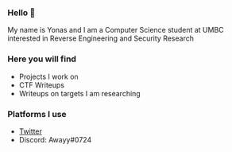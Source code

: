 ### Hello 👋
My name is Yonas and I am a Computer Science student at UMBC interested in Reverse Engineering and Security Research

### Here you will find
- Projects I work on
- CTF Writeups
- Writeups on targets I am researching

### Platforms I use
- [Twitter](https://twitter.com/0xAwayy)
- Discord: Awayy#0724
